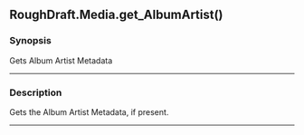 RoughDraft.Media.get_AlbumArtist()
----------------------------------

### Synopsis
Gets Album Artist Metadata

---

### Description

Gets the Album Artist Metadata, if present.

---
